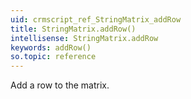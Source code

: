 ```yaml
---
uid: crmscript_ref_StringMatrix_addRow
title: StringMatrix.addRow()
intellisense: StringMatrix.addRow
keywords: addRow()
so.topic: reference
---
```



Add a row to the matrix.


